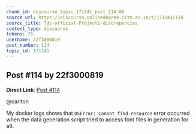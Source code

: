 ```yaml
---
chunk_id: discourse_topic_171141_post_114_00
source_url: https://discourse.onlinedegree.iitm.ac.in/t/171141/114
source_title: Tds-official-Project1-discrepencies
content_type: discourse
tokens: 75
username: 22f3000819
post_number: 114
topic_id: 171141
---
```


## Post #114 by 22f3000819

**Direct Link**: [Post #114](https://discourse.onlinedegree.iitm.ac.in/t/171141/114)

@carlton

My docker logs shows that `OSError: Cannot find resource` error occurred when the data generation script tried to access font files in generation for a8.
